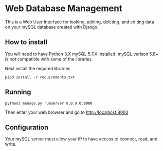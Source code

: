 # Web Database Management
This is a Web User Interface for looking, adding, deleting, and editing data on your mySQL database created with Django.

## How to install
You will need to have Python 3.X  mySQL 5.7.X installed. 
mySQL verison 5.8+ is not compatible with some of the libraries.

Next install the required libraries
```
pip3 install -r requirements.txt
```

## Running 
```
python3 manage.py runserver 0.0.0.0:8000
```

Then enter your web browser and go to [http://localhost:8000](http://127.0.0.1:8000)

## Configuration
Your mySQL server must allow your IP to have access to connect, read, and write.

